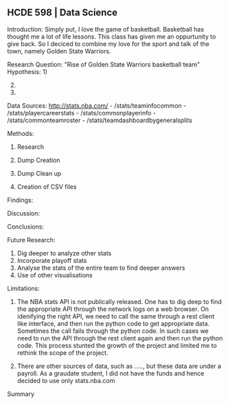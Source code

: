 <h2> HCDE 598 | Data Science </h2>

Introduction:
Simply put, I love the game of basketball. Basketball has thought me a lot of life lessons. This class has given me an oppurtunity to give back. So I deciced to combine my love for the sport and talk of the town, namely Golden State Warriors.

Research Question: "Rise of Golden State Warriors basketball team"
Hypothesis:
1)

2)

3) 


Data Sources:
http://stats.nba.com/
    - /stats/teaminfocommon
    - /stats/playercareerstats
    - /stats/commonplayerinfo 
    - /stats/commonteamroster
    - /stats/teamdashboardbygeneralsplits

Methods:
1) Research


2) Dump Creation


3) Dump Clean up


4) Creation of CSV files


Findings:


Discussion:


Conclusions:


Future Research:
1) Dig deeper to analyze other stats
2) Incorporate playoff stats
3) Analyse the stats of the entire team to find deeper answers
4) Use of other visualisations


Limitations:

1) The NBA stats API is not publically released. One has to dig deep to find the appropriate API through the network logs on a web browser. On idenifying the right API, we need to call the same through a rest client like interface, and then run the python code to get appropriate data. 
Sometimes the call fails through the python code. In such cases we need to run the API through the rest client again and then run the python code. This process stunted the growth of the project and limited me to rethink the scope of the project.

2) There are other sources of data, such as ....., but these data are under a payroll. As a graudate student, I did not have the funds and hence decided to use only stats.nba.com

Summary


    
